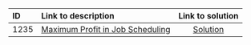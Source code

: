 | ID | Link to description | Link to solution
|:---|:---|:---:|
| 1235 | [Maximum Profit in Job Scheduling](https://leetcode.com/problems/maximum-profit-in-job-scheduling/) | [Solution](https://github.com/versenyi98/leetcode-solutions/tree/main/solutions/1235.%20Maximum%20Profit%20in%20Job%20Scheduling)|
